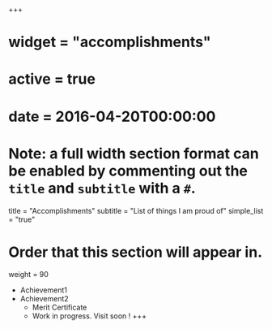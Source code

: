 +++
# widget = "accomplishments"
# active = true
# date = 2016-04-20T00:00:00

# Note: a full width section format can be enabled by commenting out the `title` and `subtitle` with a `#`.
title = "Accomplishments"
subtitle = "List of things I am proud of"
simple_list = "true"

# Order that this section will appear in.
weight = 90

- Achievement1
- Achievement2
  - Merit Certificate
  - Work in progress. Visit soon !
+++
